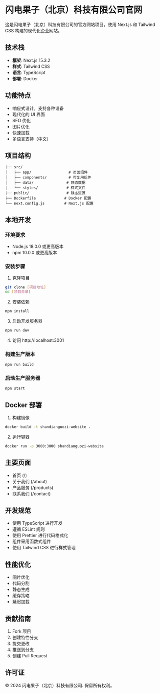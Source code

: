 # 闪电果子（北京）科技有限公司官网

这是闪电果子（北京）科技有限公司的官方网站项目，使用 Next.js 和 Tailwind CSS 构建的现代化企业网站。

## 技术栈

- **框架**: Next.js 15.3.2
- **样式**: Tailwind CSS
- **语言**: TypeScript
- **部署**: Docker

## 功能特点

- 响应式设计，支持各种设备
- 现代化的 UI 界面
- SEO 优化
- 图片优化
- 快速加载
- 多语言支持（中文）

## 项目结构

```
├── src/
│   ├── app/                 # 页面组件
│   ├── components/          # 可复用组件
│   ├── data/               # 静态数据
│   └── styles/             # 样式文件
├── public/                 # 静态资源
├── Dockerfile             # Docker 配置
└── next.config.js         # Next.js 配置
```

## 本地开发

### 环境要求

- Node.js 18.0.0 或更高版本
- npm 10.0.0 或更高版本

### 安装步骤

1. 克隆项目
```bash
git clone [项目地址]
cd [项目目录]
```

2. 安装依赖
```bash
npm install
```

3. 启动开发服务器
```bash
npm run dev
```

4. 访问 http://localhost:3001

### 构建生产版本

```bash
npm run build
```

### 启动生产服务器

```bash
npm start
```

## Docker 部署

1. 构建镜像
```bash
docker build -t shandianguozi-website .
```

2. 运行容器
```bash
docker run -p 3000:3000 shandianguozi-website
```

## 主要页面

- 首页 (/)
- 关于我们 (/about)
- 产品服务 (/products)
- 联系我们 (/contact)

## 开发规范

- 使用 TypeScript 进行开发
- 遵循 ESLint 规则
- 使用 Prettier 进行代码格式化
- 组件采用函数式组件
- 使用 Tailwind CSS 进行样式管理

## 性能优化

- 图片优化
- 代码分割
- 静态生成
- 缓存策略
- 延迟加载

## 贡献指南

1. Fork 项目
2. 创建特性分支
3. 提交更改
4. 推送到分支
5. 创建 Pull Request

## 许可证

© 2024 闪电果子（北京）科技有限公司. 保留所有权利。
